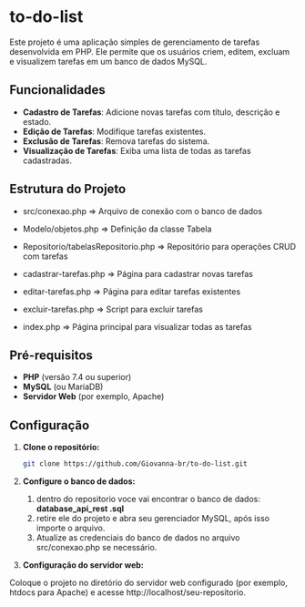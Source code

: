 # to-do-list

Este projeto é uma aplicação simples de gerenciamento de tarefas desenvolvida em PHP. Ele permite que os usuários criem, editem, excluam e visualizem tarefas em um banco de dados MySQL.

## Funcionalidades

- **Cadastro de Tarefas**: Adicione novas tarefas com título, descrição e estado.
- **Edição de Tarefas**: Modifique tarefas existentes.
- **Exclusão de Tarefas**: Remova tarefas do sistema.
- **Visualização de Tarefas**: Exiba uma lista de todas as tarefas cadastradas.

## Estrutura do Projeto
- src/conexao.php => Arquivo de conexão com o banco de dados
- Modelo/objetos.php => Definição da classe Tabela
- Repositorio/tabelasRepositorio.php => Repositório para operações CRUD com tarefas

- cadastrar-tarefas.php => Página para cadastrar novas tarefas
- editar-tarefas.php => Página para editar tarefas existentes
- excluir-tarefas.php => Script para excluir tarefas
- index.php => Página principal para visualizar todas as tarefas


## Pré-requisitos

- **PHP** (versão 7.4 ou superior)
- **MySQL** (ou MariaDB)
- **Servidor Web** (por exemplo, Apache)

## Configuração

1. **Clone o repositório:**

   ```bash
   git clone https://github.com/Giovanna-br/to-do-list.git

2. **Configure o banco de dados:**

   1. dentro do repositorio voce vai encontrar o banco de dados: **database_api_rest .sql**
   2. retire ele do projeto e abra seu gerenciador MySQL, após isso importe o arquivo.
   3. Atualize as credenciais do banco de dados no arquivo src/conexao.php se necessário.

3. **Configuração do servidor web:**

Coloque o projeto no diretório do servidor web configurado (por exemplo, htdocs para Apache) e acesse http://localhost/seu-repositorio.

